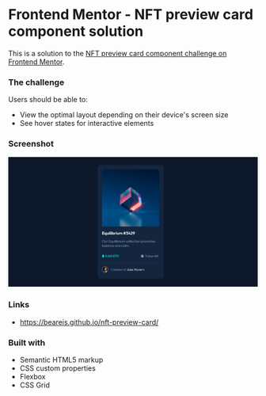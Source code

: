 # Frontend Mentor - NFT preview card component solution

This is a solution to the [NFT preview card component challenge on Frontend Mentor](https://www.frontendmentor.io/challenges/nft-preview-card-component-SbdUL_w0U). 

### The challenge

Users should be able to:

- View the optimal layout depending on their device's screen size
- See hover states for interactive elements

### Screenshot

![](https://github.com/BeaReis/nft-preview-card/blob/main/screenshot.png)

### Links

- https://beareis.github.io/nft-preview-card/

### Built with

- Semantic HTML5 markup
- CSS custom properties
- Flexbox
- CSS Grid
